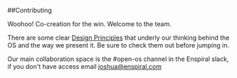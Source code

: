 ##Contributing

Woohoo! Co-creation for the win. Welcome to the team.

There are some clear [Design Principles](./design-principles.md) that underly our thinking behind the OS and the way we present it. Be sure to check them out before jumping in.

Our main collaboration space is the #open-os channel in the Enspiral slack, if you don't have access email <joshua@enspiral.com>



